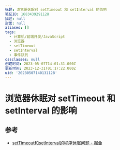 ```yaml
---
标题: 浏览器休眠对 setTimeout 和 setInterval 的影响
笔记ID: 1683439291128
描述: null
封面: null
aliases: []
tags:
  - 计算机/前端开发/JavaScript
  - 浏览器
  - setTimeout
  - setInterval
  - 事件队列
cssclasses: null
创建时间: 2023-05-07T14:01:31.000Z
更新时间: 2023-12-31T01:17:22.000Z
uid: '20230507140131128'
---
```


# 浏览器休眠对 setTimeout 和 setInterval 的影响

## 参考

- [setTimeout和setInterval的程序休眠问题 - 掘金](https://juejin.cn/post/6844903667456278541)
